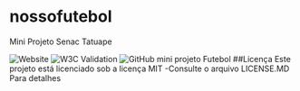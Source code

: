 # nossofutebol
Mini Projeto Senac Tatuape


![Website](https://img.shields.io/website?url=https%3A%2F%2Fianlee-gonzalez.github.io%2Fnossofutebol%2F)
![W3C Validation](https://img.shields.io/w3c-validation/html?targetUrl=https%3A%2F%2Fimg.shields.io%2Fwebsite%3Furl%3Dhttps%253A%252F%252Fianlee-gonzalez.github.io%252Fnossofutebol%252F)
![GitHub](https://img.shields.io/github/license/ianlee-gonzalez/nossofutebol)
mini projeto Futebol 
##Licença
Este projeto está licenciado sob a licença MIT -Consulte o arquivo LICENSE.MD Para detalhes 
